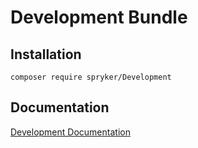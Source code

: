 # Development Bundle

## Installation

```
composer require spryker/Development
```

## Documentation

[Development Documentation](https://spryker.github.io/development/index.html)




